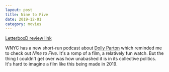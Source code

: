 ```yaml
---
layout: post
title: Nine to Five
date: 2019-12-01
category: movies
---
```

 
[LetterboxD review link](https://letterboxd.com/samarthbhaskar/film/nine-to-five/)

WNYC has a new short-run podcast about <a href="https://www.npr.org/podcasts/765024913/dolly-parton-s-america">Dolly Parton</a> which reminded me to check out <em>Nine to Five</em>. It's a romp of a film, a relatively fun watch. But the thing I couldn't get over was how unabashed it is in its collective politics. It's hard to imagine a film like this being made in 2019.